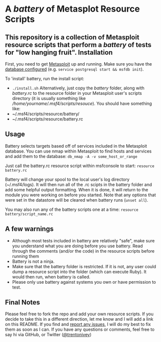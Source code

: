 A *battery* of Metasplot Resource Scripts
=========================================
This repository is a collection of Metasploit resource scripts that perform a *battery* of tests for "low hanging fruit". 
Installation
-------------
First, you need to get [Metasploit][msf on github] up and running. Make sure you have the [database configured][msf database setup] (e.g. `service postgresql start && msfdb init`).


To 'install' battery, run the install script:
  * `./install.sh`
Alternatively, just copy the *battery* folder, along with *battery.rc* to the resource folder in your Metasploit user's scripts directory (it is usually something like */home/yourname/.msf4/scripts/resouce*). You should have something like:
  * ~/.msf4/scripts/resource/battery/
  * ~/.msf4/scripts/resource/battery.rc

Usage
------
Battery selects targets based off of services included in the Metasploit database. You can use nmap within Metasploit to find hosts and services and add them to the database: `db_nmap -A -v some_host_or_range`

Just call the battery.rc resource script within msfconsole to start: `resource battery.rc`

Battery will change your spool to the local user's log directory (~/.msf4/logs). It will then run all of the .rc scipts in the battery folder and add some helpful output formatting. When it is done, it will return to the module you were working on before you started. Note that any options that were set in the datastore will be cleared when battery runs (`unset all`).

You may also run any of the battery scripts one at a time: `resource battery/script_name.rc`

A few warnings
--------------
  * Although most tests included in battery are relatively "safe", make sure you understand what you are doing before you use battery. Read through the comments (and/or the code) in the resource scripts before running them
  * Battery is not a ninja.
  * Make sure that the battery folder is restricted. If it is not, any user could dump a resource script into the folder (which can execute Ruby). It would then run, when battery is called.
  * Please only use battery against systems you own or have permission to test.

Final Notes
-------------
Please feel free to fork the repo and add your own resource scripts. If you decide to take this in a different direction, let me know and I will add a link on this README. If you find and [report any issues][battery issues], I will do my best to fix them as soon as I can. If you have any questions or comments, feel free to say hi via GitHub, or Twitter ([@trentonivey][kn0 twitter])

[kn0 twitter]: https://twitter.com/trentonivey
[battery issues]: https://github.com/kn0/battery/issues "Report an issue"
[msf database setup]: http://www.offensive-security.com/metasploit-unleashed/Using_the_Database "Using the Metasploit Database"
[msf on github]: https://github.com/rapid7/metasploit-framework "Metasploit's GitHub page"
